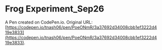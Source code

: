 # Frog Experiment_Sep26

A Pen created on CodePen.io. Original URL: [https://codepen.io/tnash06/pen/PoeONmR/3a37692d34008cbb1ef3222d419e3833](https://codepen.io/tnash06/pen/PoeONmR/3a37692d34008cbb1ef3222d419e3833).

